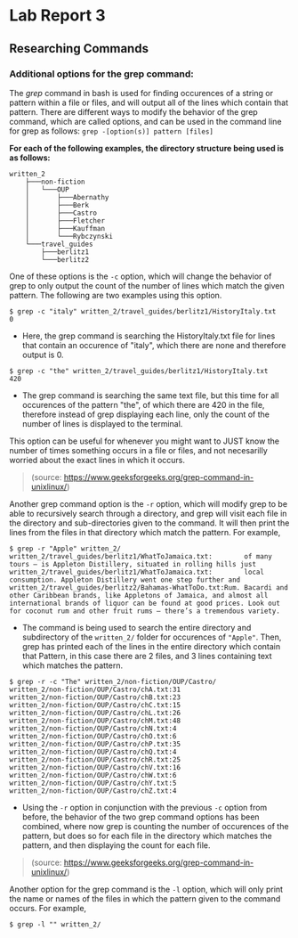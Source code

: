 # Lab Report 3
## Researching Commands
### **Additional options for the grep command:**

The *grep* command in bash is used for finding occurences of a string or pattern within a file or files, and will output all of the lines which contain that pattern. There are different ways to modify the behavior of the grep command, which are called options, and can be used in the command line for grep as follows: `grep -[option(s)] pattern [files]`

**For each of the following examples, the directory structure being used is as follows:**
```
written_2
    ├───non-fiction
    │   └───OUP
    │       ├───Abernathy
    │       ├───Berk
    │       ├───Castro
    │       ├───Fletcher
    │       ├───Kauffman
    │       └───Rybczynski
    └───travel_guides
        ├───berlitz1
        └───berlitz2
```

One of these options is the `-c` option, which will change the behavior of grep to only output the count of the number of lines which match the given pattern. The following are two examples using this option. 
```
$ grep -c "italy" written_2/travel_guides/berlitz1/HistoryItaly.txt 
0
```
* Here, the grep command is searching the HistoryItaly.txt file for lines that contain an occurence of "italy", which there are none and therefore output is 0.
```
$ grep -c "the" written_2/travel_guides/berlitz1/HistoryItaly.txt
420
```
* The grep command is searching the same text file, but this time for all occurences of the pattern "the", of which there are 420 in the file, therefore instead of grep displaying each line, only the count of the number of lines is displayed to the terminal.

This option can be useful for whenever you might want to JUST know the number of times something occurs in a file or files, and not necesarilly worried about the exact lines in which it occurs.

> (source: https://www.geeksforgeeks.org/grep-command-in-unixlinux/)

Another grep command option is the `-r` option, which will modify grep to be able to recursively search through a directory, and grep will visit each file in the directory and sub-directories given to the command. It will then print the lines from the files in that directory which match the pattern. For example,
```
$ grep -r "Apple" written_2/
written_2/travel_guides/berlitz1/WhatToJamaica.txt:        of many tours — is Appleton Distillery, situated in rolling hills just
written_2/travel_guides/berlitz1/WhatToJamaica.txt:        local consumption. Appleton Distillery went one step further and
written_2/travel_guides/berlitz2/Bahamas-WhatToDo.txt:Rum. Bacardi and other Caribbean brands, like Appletons of Jamaica, and almost all international brands of liquor can be found at good prices. Look out for coconut rum and other fruit rums — there’s a tremendous variety.
```
* The command is being used to search the entire directory and subdirectory of the `written_2/` folder for occurences of `"Apple"`. Then, grep has printed each of the lines in the entire directory which contain that Pattern, in this case there are 2 files, and 3 lines containing text which matches the pattern.

```
$ grep -r -c "The" written_2/non-fiction/OUP/Castro/
written_2/non-fiction/OUP/Castro/chA.txt:31
written_2/non-fiction/OUP/Castro/chB.txt:23
written_2/non-fiction/OUP/Castro/chC.txt:15
written_2/non-fiction/OUP/Castro/chL.txt:26
written_2/non-fiction/OUP/Castro/chM.txt:48
written_2/non-fiction/OUP/Castro/chN.txt:4 
written_2/non-fiction/OUP/Castro/chO.txt:6 
written_2/non-fiction/OUP/Castro/chP.txt:35
written_2/non-fiction/OUP/Castro/chQ.txt:4 
written_2/non-fiction/OUP/Castro/chR.txt:25
written_2/non-fiction/OUP/Castro/chV.txt:16
written_2/non-fiction/OUP/Castro/chW.txt:6 
written_2/non-fiction/OUP/Castro/chY.txt:5 
written_2/non-fiction/OUP/Castro/chZ.txt:4
```
* Using the `-r` option in conjunction with the previous `-c` option from before, the behavior of the two grep command options has been combined, where now grep is counting the number of occurences of the pattern, but does so for each file in the directory which matches the pattern, and then displaying the count for each file.

> (source: https://www.geeksforgeeks.org/grep-command-in-unixlinux/)

Another option for the grep command is the `-l` option, which will only print the name or names of the files in which the pattern given to the command occurs. For example,
```
$ grep -l "" written_2/
```
